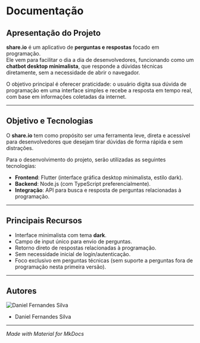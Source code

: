 # Documentação

## Apresentação do Projeto

**share.io** é um aplicativo de **perguntas e respostas** focado em programação.  
Ele vem para facilitar o dia a dia de desenvolvedores, funcionando como um **chatbot desktop minimalista**, que responde a dúvidas técnicas diretamente, sem a necessidade de abrir o navegador.  

O objetivo principal é oferecer praticidade: o usuário digita sua dúvida de programação em uma interface simples e recebe a resposta em tempo real, com base em informações coletadas da internet.  

---

## Objetivo e Tecnologias

O **share.io** tem como propósito ser uma ferramenta leve, direta e acessível para desenvolvedores que desejam tirar dúvidas de forma rápida e sem distrações.  

Para o desenvolvimento do projeto, serão utilizadas as seguintes tecnologias:

- **Frontend**: Flutter (interface gráfica desktop minimalista, estilo dark).  
- **Backend**: Node.js (com TypeScript preferencialmente).  
- **Integração**: API para busca e resposta de perguntas relacionadas à programação.  

---

## Principais Recursos

- Interface minimalista com tema **dark**.  
- Campo de input único para envio de perguntas.  
- Retorno direto de respostas relacionadas à programação.  
- Sem necessidade inicial de login/autenticação.  
- Foco exclusivo em perguntas técnicas (sem suporte a perguntas fora de programação nesta primeira versão).  

---

## Autores
![Daniel Fernandes Silva](https://github.com/Prg-maker.png?size=100)  
- Daniel Fernandes Silva  

---

_Made with Material for MkDocs_
